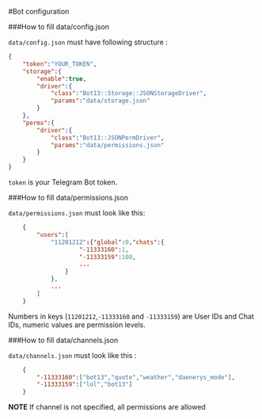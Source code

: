 #Bot configuration

###How to fill data/config.json

`data/config.json` must have following structure :
```json
{
	"token":"YOUR_TOKEN",
	"storage":{
		"enable":true,
		"driver":{
			"class":"Bot13::Storage::JSONStorageDriver",
			"params":"data/storage.json"
		}
	},
	"perms":{
		"driver":{
			"class":"Bot13::JSONPermDriver",
			"params":"data/permissions.json"
		}
	}
}
```
`token` is your Telegram Bot token.

###How to fill data/permissions.json

`data/permissions.json` must look like this:

```json
	{
		"users":[
			"11201212":{"global":0,"chats":{
					"-11333160":1,
					"-11333159":100,
					...
				}
			},
			...
		]
	}
```

Numbers in keys (`11201212`,`-11333160` and `-11333159`) are User IDs and Chat IDs, numeric values are permission levels.

###How to fill data/channels.json

`data/channels.json` must look like this :
```json
	{
		"-11333160":["bot13","quote","weather","daenerys_mode"],
		"-11333159":["lol","bot13"]
	}
```

**NOTE** If channel is not specified, all permissions are allowed
